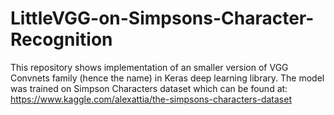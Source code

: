 # LittleVGG-on-Simpsons-Character-Recognition

This repository shows implementation of an smaller version of VGG Convnets family (hence the name) in Keras deep learning library. 
The model was trained on Simpson Characters dataset which can be found at: https://www.kaggle.com/alexattia/the-simpsons-characters-dataset
